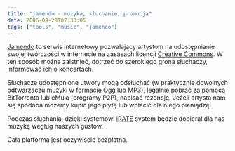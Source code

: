```yaml
---
title: "jamendo - muzyka, słuchanie, promocja"
date: 2006-09-28T07:33:05
tags: ["tools", "music", "jamendo"]
---
```

<a href="http://www.jamendo.com/">Jamendo</a> to serwis internetowy pozwalający artystom na udostępnianie swojej twórczości w internecie na zasasach licencji <a href="http://www.creativecommons.pl/">Creative Commons</a>. W ten sposób można zaistnieć, dotrzeć do szerokiego grona słuchaczy, informować ich o koncertach.

Słuchacze udostępnione utwory mogą odsłuchać (w praktycznie dowolnych odtwarzaczu muzyki w formacie Ogg lub MP3), legalnie pobrać za pomocą BitTorrenta lub eMula (programy P2P), napisać rezencję. Jeżeli artysta nam się spodoba możemy kupić jego płytę lub wpłacić dla niego pieniądzę.

Podczas słuchania, dzięki systemowi <a href="http://www.irateradio.com/">iRATE</a> system będzie dobierał dla nas muzykę wegług naszych gustów.

Cała platforma jest oczywiście bezpłatna.
